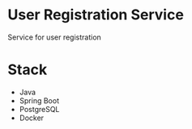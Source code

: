 # User Registration Service
Service for user registration

# Stack
  - Java
  - Spring Boot
  - PostgreSQL
  - Docker
